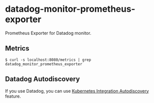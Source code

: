 # datadog-monitor-prometheus-exporter
Prometheus Exporter for Datadog monitor.

## Metrics

```
$ curl -s localhost:8080/metrics | grep datadog_monitor_prometheus_exporter
```

## Datadog Autodiscovery

If you use Datadog, you can use [Kubernetes Integration Autodiscovery](https://docs.datadoghq.com/agent/kubernetes/integrations/?tab=kubernetes) feature.


